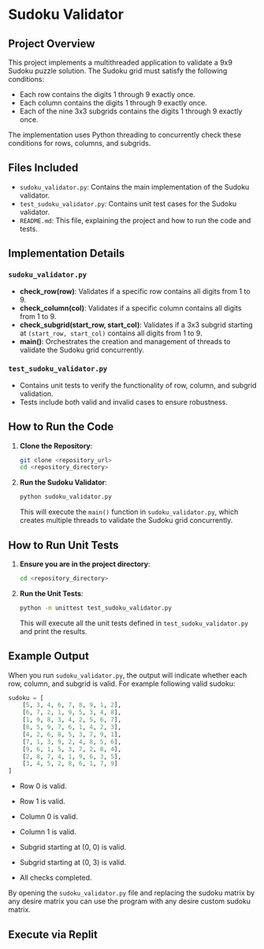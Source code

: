 # Sudoku Validator

## Project Overview
This project implements a multithreaded application to validate a 9x9 Sudoku puzzle solution. The Sudoku grid must satisfy the following conditions:
- Each row contains the digits 1 through 9 exactly once.
- Each column contains the digits 1 through 9 exactly once.
- Each of the nine 3x3 subgrids contains the digits 1 through 9 exactly once.

The implementation uses Python threading to concurrently check these conditions for rows, columns, and subgrids.

## Files Included
- `sudoku_validator.py`: Contains the main implementation of the Sudoku validator.
- `test_sudoku_validator.py`: Contains unit test cases for the Sudoku validator.
- `README.md`: This file, explaining the project and how to run the code and tests.

## Implementation Details
### `sudoku_validator.py`
- **check_row(row)**: Validates if a specific row contains all digits from 1 to 9.
- **check_column(col)**: Validates if a specific column contains all digits from 1 to 9.
- **check_subgrid(start_row, start_col)**: Validates if a 3x3 subgrid starting at `(start_row, start_col)` contains all digits from 1 to 9.
- **main()**: Orchestrates the creation and management of threads to validate the Sudoku grid concurrently.

### `test_sudoku_validator.py`
- Contains unit tests to verify the functionality of row, column, and subgrid validation.
- Tests include both valid and invalid cases to ensure robustness.

## How to Run the Code
1. **Clone the Repository**:
    ```bash
    git clone <repository_url>
    cd <repository_directory>
    ```

2. **Run the Sudoku Validator**:
    ```bash
    python sudoku_validator.py
    ```
    This will execute the `main()` function in `sudoku_validator.py`, which creates multiple threads to validate the Sudoku grid concurrently.

## How to Run Unit Tests
1. **Ensure you are in the project directory**:
    ```bash
    cd <repository_directory>
    ```

2. **Run the Unit Tests**:
    ```bash
    python -m unittest test_sudoku_validator.py
    ```
    This will execute all the unit tests defined in `test_sudoku_validator.py` and print the results.

## Example Output
When you run `sudoku_validator.py`, the output will indicate whether each row, column, and subgrid is valid. For example following valid sudoku:

```python
sudoku = [
    [5, 3, 4, 6, 7, 8, 9, 1, 2],
    [6, 7, 2, 1, 9, 5, 3, 4, 8],
    [1, 9, 8, 3, 4, 2, 5, 6, 7],
    [8, 5, 9, 7, 6, 1, 4, 2, 3],
    [4, 2, 6, 8, 5, 3, 7, 9, 1],
    [7, 1, 3, 9, 2, 4, 8, 5, 6],
    [9, 6, 1, 5, 3, 7, 2, 8, 4],
    [2, 8, 7, 4, 1, 9, 6, 3, 5],
    [3, 4, 5, 2, 8, 6, 1, 7, 9]
]
```


- Row 0 is valid.
- Row 1 is valid.

- Column 0 is valid.
- Column 1 is valid.

- Subgrid starting at (0, 0) is valid.
- Subgrid starting at (0, 3) is valid.

- All checks completed.

By opening the `sudoku_validator.py` file and replacing the sudoku matrix by any desire matrix you can use the program with any desire custom sudoku matrix.

## Execute via Replit
